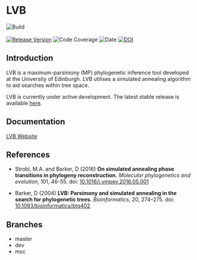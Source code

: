# LVB

![Build](https://img.shields.io/badge/build-passing-brightgreen?style=for-the-badge) </br></br>
[![Release Version](https://img.shields.io/badge/Latest%20release-v3.5-blue?style=for-the-badge)](https://github.com/phylolvb/lvb/releases/tag/3.5) 
![Code Coverage](https://img.shields.io/badge/Code%20Coverage-%23%23%23-green?style=for-the-badge)
![Date](https://img.shields.io/badge/Date-February%202019-blue?style=for-the-badge)
[![DOI](https://img.shields.io/badge/DOI-10.1093/bioinformatics/btg402-blue?style=for-the-badge)](https://dx.doi.org/10.1093/bioinformatics/btg402)

## Introduction
LVB is a maximum-parsimony (MP) phylogenetic inference tool developed at the University of Edinburgh. LVB utilises a simulated annealing algorithm to aid searches within tree space.

LVB is currently under active development. The latest stable release is available [here](https://github.com/phylolvb/lvb/releases/tag/3.5).

## Documentation

[LVB Website](http://lvb.bio.ed.ac.uk)

## References

* Strobl, M.A. and Barker, D (2016) 
**On simulated annealing phase transitions in phylogeny reconstruction.** 
*Molecular phylogenetics and evolution*, 101, 46-55. 
doi: [10.1016/j.ympev.2016.05.001](https://doi.org/10.1016/j.ympev.2016.05.001)


* Barker, D (2004) 
**LVB: Parsimony and simulated annealing in the search for phylogenetic trees.**
*Bioinformatics*, 20, 274–275.
doi: [10.1093/bioinformatics/btg402](https://dx.doi.org/10.1093/bioinformatics/btg402)

## Branches

* master
* dev
* msc

